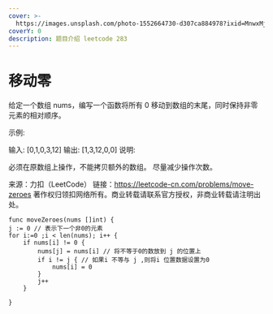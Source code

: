 ```yaml
---
cover: >-
  https://images.unsplash.com/photo-1552664730-d307ca884978?ixid=MnwxMjA3fDB8MHxwaG90by1wYWdlfHx8fGVufDB8fHx8&ixlib=rb-1.2.1&auto=format&fit=crop&w=2970&q=80
coverY: 0
description: 题目介绍 leetcode 283
---
```


# 移动零

给定一个数组 nums，编写一个函数将所有 0 移动到数组的末尾，同时保持非零元素的相对顺序。

示例:

输入: \[0,1,0,3,12] 输出: \[1,3,12,0,0] 说明:

必须在原数组上操作，不能拷贝额外的数组。 尽量减少操作次数。

来源：力扣（LeetCode） 链接：https://leetcode-cn.com/problems/move-zeroes 著作权归领扣网络所有。商业转载请联系官方授权，非商业转载请注明出处。



```
func moveZeroes(nums []int) {
j := 0 // 表示下一个非0的元素
for i:=0 ;i < len(nums); i++ {
    if nums[i] != 0 {
        nums[j] = nums[i] // 将不等于0的数放到 j 的位置上
        if i != j { // 如果i 不等与 j ,则将i 位置数据设置为0
            nums[i] = 0 
        }
        j++
    } 

}
```
